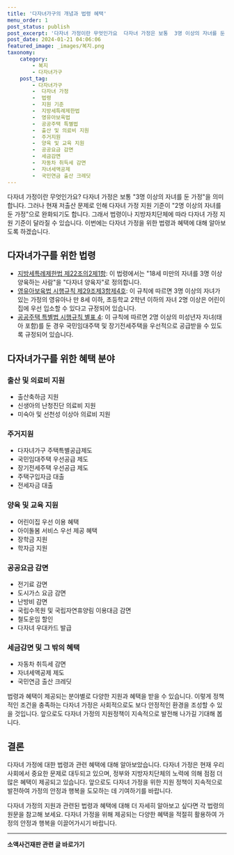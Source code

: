 ```yaml
---
title: '다자녀가구의 개념과 법령 혜택'
menu_order: 1
post_status: publish
post_excerpt: '다자녀 가정이란 무엇인가요  다자녀 가정은 보통  3명 이상의 자녀를 둔 가정 을 의미합니다. 그러나 현재 저출산 문제로 인해 다자녀 가정 지원 기준이  2명 이상의 자녀를 둔 가정 으로 완화되기도 합니다. 그래서 법령이나 지방자치단체에 따라 다자녀 가정 지원 기준이 달라질 수 있습니다. 이번에는 다자녀 가정을 위한 법령과 혜택에 대해 알아보도록 하겠습니다.'
post_date: 2024-01-21 04:06:06
featured_image: _images/복지.png
taxonomy:
    category:
        - 복지
        - 다자녀가구
    post_tag:
        - 다자녀가구
        -  다자녀 가정
        -  법령
        -  지원 기준
        -  지방세특례제한법
        -  영유아보육법
        -  공공주택 특별법
        -  출산 및 의료비 지원
        -  주거지원
        -  양육 및 교육 지원
        -  공공요금 감면
        -  세금감면
        -  자동차 취득세 감면
        -  자녀세액공제
        -  국민연금 출산 크레딧
---
```



다자녀 가정이란 무엇인가요? 다자녀 가정은 보통 "3명 이상의 자녀를 둔 가정"을 의미합니다. 그러나 현재 저출산 문제로 인해 다자녀 가정 지원 기준이 "2명 이상의 자녀를 둔 가정"으로 완화되기도 합니다. 그래서 법령이나 지방자치단체에 따라 다자녀 가정 지원 기준이 달라질 수 있습니다. 이번에는 다자녀 가정을 위한 법령과 혜택에 대해 알아보도록 하겠습니다.

## 다자녀가구를 위한 법령

- [지방세특례제한법 제22조의2제1항](http://www.law.go.kr/LSW/admRulLsInfoP.do?admRulSeq=2100000090107): 이 법령에서는 "18세 미만의 자녀를 3명 이상 양육하는 사람"을 "다자녀 양육자"로 정의합니다.
- [영유아보육법 시행규칙 제29조제3항제4호](http://www.law.go.kr/LSW/admRulLsInfoP.do?admRulSeq=2100000001608): 이 규칙에 따르면 3명 이상의 자녀가 있는 가정의 영유아나 만 8세 이하, 초등학교 2학년 이하의 자녀 2명 이상은 어린이집에 우선 입소할 수 있다고 규정되어 있습니다.
- [공공주택 특별법 시행규칙 별표 4](http://www.law.go.kr/LSW/admRulLsInfoP.do?admRulSeq=2100000017278): 이 규칙에 따르면 2명 이상의 미성년자 자녀(태아 포함)를 둔 경우 국민임대주택 및 장기전세주택을 우선적으로 공급받을 수 있도록 규정되어 있습니다.

## 다자녀가구를 위한 혜택 분야

### 출산 및 의료비 지원

- 출산축하금 지원
- 신생아의 난청진단 의료비 지원
- 미숙아 및 선천성 이상아 의료비 지원

### 주거지원

- 다자녀가구 주택특별공급제도
- 국민임대주택 우선공급 제도
- 장기전세주택 우선공급 제도
- 주택구입자금 대출
- 전세자금 대출

### 양육 및 교육 지원

- 어린이집 우선 이용 혜택
- 아이돌봄 서비스 우선 제공 혜택
- 장학금 지원
- 학자금 지원

### 공공요금 감면

- 전기료 감면
- 도시가스 요금 감면
- 난방비 감면
- 국립수목원 및 국립자연휴양림 이용대금 감면
- 철도운임 할인
- 다자녀 우대카드 발급

### 세금감면 및 그 밖의 혜택

- 자동차 취득세 감면
- 자녀세액공제 제도
- 국민연금 출산 크레딧

법령과 혜택이 제공되는 분야별로 다양한 지원과 혜택을 받을 수 있습니다. 이렇게 정책적인 조건을 충족하는 다자녀 가정은 사회적으로도 보다 안정적인 환경을 조성할 수 있을 것입니다. 앞으로도 다자녀 가정의 지원정책이 지속적으로 발전해 나가길 기대해 봅니다.

## 결론

다자녀 가정에 대한 법령과 관련 혜택에 대해 알아보았습니다. 다자녀 가정은 현재 우리 사회에서 중요한 문제로 대두되고 있으며, 정부와 지방자치단체의 노력에 의해 점점 더 많은 혜택이 제공되고 있습니다. 앞으로도 다자녀 가정을 위한 지원 정책이 지속적으로 발전하여 가정의 안정과 행복을 도모하는 데 기여하기를 바랍니다. 

다자녀 가정의 지원과 관련된 법령과 혜택에 대해 더 자세히 알아보고 싶다면 각 법령의 원문을 참고해 보세요. 다자녀 가정을 위해 제공되는 다양한 혜택을 적절히 활용하여 가정의 안정과 행복을 이끌어가시기 바랍니다.
<!-- wp:separator -->
<hr class="wp-block-separator has-alpha-channel-opacity"/>
<!-- /wp:separator -->

<!-- wp:group {"backgroundColor":"base","layout":{"type":"constrained"}} -->
<div class="wp-block-group has-base-background-color has-background"><!-- wp:paragraph {"align":"center","fontSize":"medium"} -->
<p class="has-text-align-center has-large-font-size"><strong>소액사건재판 관련 글 바로가기</strong></p>
<!-- /wp:paragraph -->


<!-- wp:latest-posts
{"categories":[{"id":14756,"count":19,"description":"","link":"https://uknowlaw.com/category/%ec%86%8c%ec%95%a1%ec%82%ac%ea%b1%b4%ec%9e%ac%ed%8c%90/","name":"소액사건재판","slug":"소액사건재판","taxonomy":"category","parent":0,"meta":[],"_links":{"self":[{"href":"https://uknowlaw.com/wp-json/wp/v2/categories/14756"}],"collection":[{"href":"https://uknowlaw.com/wp-json/wp/v2/categories"}],"about":[{"href":"https://uknowlaw.com/wp-json/wp/v2/taxonomies/category"}],"wp:post_type":[{"href":"https://uknowlaw.com/wp-json/wp/v2/posts?categories=14756"}],"curies":[{"name":"wp","href":"https://api.w.org/{rel}","templated":true}]}}],"postsToShow":100,"excerptLength":28,"postLayout":"grid","columns":2,"featuredImageAlign":"left","featuredImageSizeSlug":"large","fontSize":"small"} /--></div>
<!-- /wp:group -->